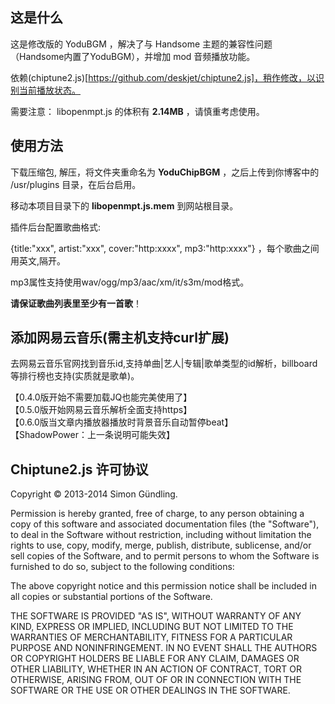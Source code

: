 ## 这是什么
这是修改版的 YoduBGM ，解决了与 Handsome 主题的兼容性问题（Handsome内置了YoduBGM），并增加 mod 音频播放功能。

依赖(chiptune2.js)[https://github.com/deskjet/chiptune2.js]，稍作修改，以识别当前播放状态。

需要注意： libopenmpt.js 的体积有 __2.14MB__ ，请慎重考虑使用。

## 使用方法
下载压缩包, 解压，将文件夹重命名为 __YoduChipBGM__ ，之后上传到你博客中的 /usr/plugins 目录，在后台启用。

移动本项目目录下的 __libopenmpt.js.mem__ 到网站根目录。

插件后台配置歌曲格式: 

{title:"xxx", artist:"xxx", cover:"http:xxxx", mp3:"http:xxxx"} ，每个歌曲之间用英文,隔开。

mp3属性支持使用wav/ogg/mp3/aac/xm/it/s3m/mod格式。

**请保证歌曲列表里至少有一首歌**！

## 添加网易云音乐(需主机支持curl扩展)
去网易云音乐官网找到音乐id,支持单曲|艺人|专辑|歌单类型的id解析，billboard等排行榜也支持(实质就是歌单)。

【0.4.0版开始不需要加载JQ也能完美使用了】  
【0.5.0版开始网易云音乐解析全面支持https】  
【0.6.0版当文章内播放器播放时背景音乐自动暂停beat】  
【ShadowPower：上一条说明可能失效】

## Chiptune2.js 许可协议
Copyright © 2013-2014 Simon Gündling.

Permission is hereby granted, free of charge, to any person obtaining a copy of this software and associated documentation files (the "Software"), to deal in the Software without restriction, including without limitation the rights to use, copy, modify, merge, publish, distribute, sublicense, and/or sell copies of the Software, and to permit persons to whom the Software is furnished to do so, subject to the following conditions:

The above copyright notice and this permission notice shall be included in all copies or substantial portions of the Software.

THE SOFTWARE IS PROVIDED "AS IS", WITHOUT WARRANTY OF ANY KIND, EXPRESS OR IMPLIED, INCLUDING BUT NOT LIMITED TO THE WARRANTIES OF MERCHANTABILITY, FITNESS FOR A PARTICULAR PURPOSE AND NONINFRINGEMENT. IN NO EVENT SHALL THE AUTHORS OR COPYRIGHT HOLDERS BE LIABLE FOR ANY CLAIM, DAMAGES OR OTHER LIABILITY, WHETHER IN AN ACTION OF CONTRACT, TORT OR OTHERWISE, ARISING FROM, OUT OF OR IN CONNECTION WITH THE SOFTWARE OR THE USE OR OTHER DEALINGS IN THE SOFTWARE.